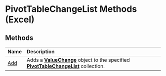 
# PivotTableChangeList Methods (Excel)

## Methods



|**Name**|**Description**|
|:-----|:-----|
| [Add](d871f244-a669-9508-a006-bb36e693a288.md)|Adds a  **[ValueChange](27335d52-7003-2268-b5d0-c2cd21588579.md)** object to the specified **[PivotTableChangeList](83bc0395-b97e-d57f-cfe4-e226a5cea36c.md)** collection.|
